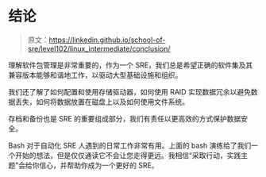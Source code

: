 # 结论

> 原文：<https://linkedin.github.io/school-of-sre/level102/linux_intermediate/conclusion/>

理解软件包管理是非常重要的，作为一个 SRE，我们总是希望正确的软件集及其兼容版本能够和谐地工作，以驱动大型基础设施和组织。

我们还了解了如何配置和使用存储驱动器，如何使用 RAID 实现数据冗余以避免数据丢失，如何将数据放置在磁盘上以及如何使用文件系统。

存档和备份也是 SRE 的重要组成部分，我们有责任以更高效的方式保护数据安全。

Bash 对于自动化 SRE 人遇到的日常工作非常有用。上面的 bash 演练给了我们一个开始的想法，但是仅仅通读它不会让您走得更远。我相信“采取行动，实践主题”会给你信心，并帮助你成为一个更好的 SRE。